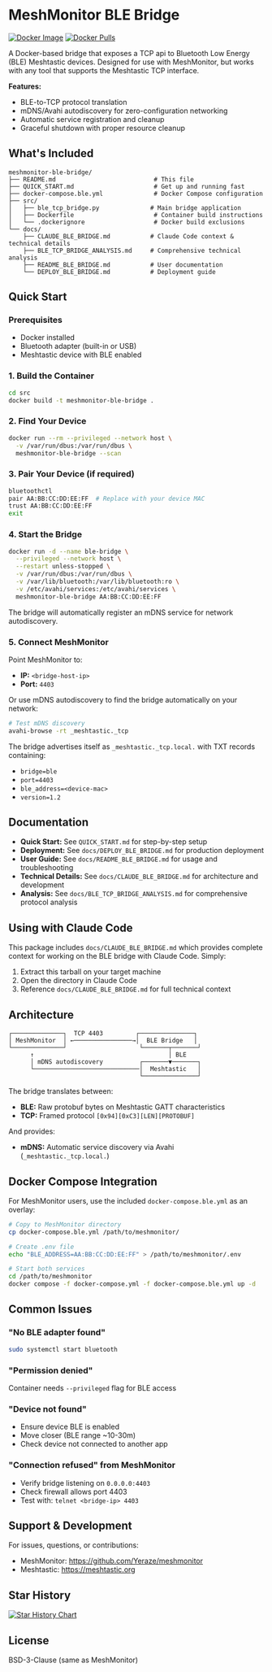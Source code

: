 # MeshMonitor BLE Bridge

[![Docker Image](https://ghcr-badge.egpl.dev/yeraze/meshtastic-ble-bridge/latest_tag?color=%235b4566&ignore=latest,main&label=version&trim=)](https://github.com/Yeraze/meshmonitor/pkgs/container/meshtastic-ble-bridge)
[![Docker Pulls](https://ghcr-badge.egpl.dev/yeraze/meshtastic-ble-bridge/size?color=%235b4566&tag=latest&label=image%20size&trim=)](https://github.com/Yeraze/meshmonitor/pkgs/container/meshtastic-ble-bridge)

A Docker-based bridge that exposes a TCP api to Bluetooth Low Energy (BLE) Meshtastic devices. Designed for use with MeshMonitor, but works with any tool that supports the Meshtastic TCP interface.

**Features:**
- BLE-to-TCP protocol translation
- mDNS/Avahi autodiscovery for zero-configuration networking
- Automatic service registration and cleanup
- Graceful shutdown with proper resource cleanup

## What's Included

```
meshmonitor-ble-bridge/
├── README.md                           # This file
├── QUICK_START.md                      # Get up and running fast
├── docker-compose.ble.yml              # Docker Compose configuration
├── src/
│   ├── ble_tcp_bridge.py              # Main bridge application
│   ├── Dockerfile                      # Container build instructions
│   └── .dockerignore                   # Docker build exclusions
└── docs/
    ├── CLAUDE_BLE_BRIDGE.md           # Claude Code context & technical details
    ├── BLE_TCP_BRIDGE_ANALYSIS.md     # Comprehensive technical analysis
    ├── README_BLE_BRIDGE.md           # User documentation
    └── DEPLOY_BLE_BRIDGE.md           # Deployment guide
```

## Quick Start

### Prerequisites
- Docker installed
- Bluetooth adapter (built-in or USB)
- Meshtastic device with BLE enabled

### 1. Build the Container
```bash
cd src
docker build -t meshmonitor-ble-bridge .
```

### 2. Find Your Device
```bash
docker run --rm --privileged --network host \
  -v /var/run/dbus:/var/run/dbus \
  meshmonitor-ble-bridge --scan
```

### 3. Pair Your Device (if required)
```bash
bluetoothctl
pair AA:BB:CC:DD:EE:FF  # Replace with your device MAC
trust AA:BB:CC:DD:EE:FF
exit
```

### 4. Start the Bridge
```bash
docker run -d --name ble-bridge \
  --privileged --network host \
  --restart unless-stopped \
  -v /var/run/dbus:/var/run/dbus \
  -v /var/lib/bluetooth:/var/lib/bluetooth:ro \
  -v /etc/avahi/services:/etc/avahi/services \
  meshmonitor-ble-bridge AA:BB:CC:DD:EE:FF
```

The bridge will automatically register an mDNS service for network autodiscovery.

### 5. Connect MeshMonitor
Point MeshMonitor to:
- **IP:** `<bridge-host-ip>`
- **Port:** `4403`

Or use mDNS autodiscovery to find the bridge automatically on your network:
```bash
# Test mDNS discovery
avahi-browse -rt _meshtastic._tcp
```

The bridge advertises itself as `_meshtastic._tcp.local.` with TXT records containing:
- `bridge=ble`
- `port=4403`
- `ble_address=<device-mac>`
- `version=1.2`

## Documentation

- **Quick Start:** See `QUICK_START.md` for step-by-step setup
- **Deployment:** See `docs/DEPLOY_BLE_BRIDGE.md` for production deployment
- **User Guide:** See `docs/README_BLE_BRIDGE.md` for usage and troubleshooting
- **Technical Details:** See `docs/CLAUDE_BLE_BRIDGE.md` for architecture and development
- **Analysis:** See `docs/BLE_TCP_BRIDGE_ANALYSIS.md` for comprehensive protocol analysis

## Using with Claude Code

This package includes `docs/CLAUDE_BLE_BRIDGE.md` which provides complete context for working on the BLE bridge with Claude Code. Simply:

1. Extract this tarball on your target machine
2. Open the directory in Claude Code
3. Reference `docs/CLAUDE_BLE_BRIDGE.md` for full technical context

## Architecture

```
┌──────────────┐  TCP 4403         ┌───────────────┐
│ MeshMonitor  │ ←────────────────→│  BLE Bridge   │
└──────────────┘                    └───────┬───────┘
      ↑                                     │ BLE
      │ mDNS autodiscovery          ┌───────▼───────┐
      └─────────────────────────────│  Meshtastic   │
                                    └───────────────┘
```

The bridge translates between:
- **BLE:** Raw protobuf bytes on Meshtastic GATT characteristics
- **TCP:** Framed protocol `[0x94][0xC3][LEN][PROTOBUF]`

And provides:
- **mDNS:** Automatic service discovery via Avahi (`_meshtastic._tcp.local.`)

## Docker Compose Integration

For MeshMonitor users, use the included `docker-compose.ble.yml` as an overlay:

```bash
# Copy to MeshMonitor directory
cp docker-compose.ble.yml /path/to/meshmonitor/

# Create .env file
echo "BLE_ADDRESS=AA:BB:CC:DD:EE:FF" > /path/to/meshmonitor/.env

# Start both services
cd /path/to/meshmonitor
docker compose -f docker-compose.yml -f docker-compose.ble.yml up -d
```

## Common Issues

### "No BLE adapter found"
```bash
sudo systemctl start bluetooth
```

### "Permission denied"
Container needs `--privileged` flag for BLE access

### "Device not found"
- Ensure device BLE is enabled
- Move closer (BLE range ~10-30m)
- Check device not connected to another app

### "Connection refused" from MeshMonitor
- Verify bridge listening on `0.0.0.0:4403`
- Check firewall allows port 4403
- Test with: `telnet <bridge-ip> 4403`

## Support & Development

For issues, questions, or contributions:
- MeshMonitor: https://github.com/Yeraze/meshmonitor
- Meshtastic: https://meshtastic.org

## Star History

[![Star History Chart](https://api.star-history.com/svg?repos=yeraze/meshtastic-ble-bridge&type=date&legend=top-left)](https://www.star-history.com/#yeraze/meshtastic-ble-bridge&type=date&legend=top-left)

## License

BSD-3-Clause (same as MeshMonitor)
